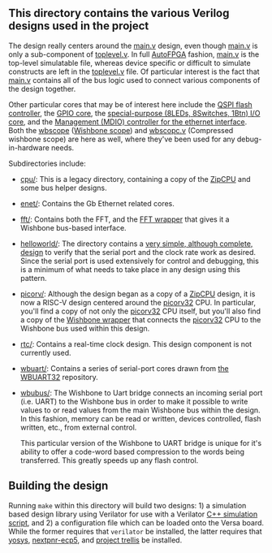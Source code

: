 ## This directory contains the various Verilog designs used in the project

The design really centers around the [main.v](main.v) design, even though
[main.v](main.v) is only a sub-component of [toplevel.v](toplevel.v).  In full
[AutoFPGA](https://github.com/ZipCPU/autofpga) fashion, [main.v](main.v) is the
top-level simulatable file, whereas device specific or difficult to simulate
constructs are left in the [toplevel.v](toplevel.v) file.  Of particular
interest is the fact that [main.v](main.v) contains all of the bus logic used
to connect various components of the design together.

Other particular cores that may be of interest here include the [QSPI flash
controller](qflexpress.v), the [GPIO core](wbgpio.v), the [special-purpose
(8LEDs, 8Switches, 1Btn) I/O core](spio.v), and the [Management (MDIO)
controller for the ethernet interface](enetcontrol.v).  Both the
[wbscope](wbscope.v) ([Wishbone scope](https://github.com/ZipCPU/wbscope)) and
[wbscopc.v](wbscopc.v) (Compressed wishbone scope) are here as well, where
they've been used for any debug-in-hardware needs.

Subdirectories include:
- [cpu/](cpu): This is a legacy directory, containing a copy of the
  [ZipCPU](https://github.com/ZipCPU/zipcpu) and some bus helper designs.
- [enet/](enet/): Contains the Gb Ethernet related cores.
- [fft/](fft/): Contains both the FFT, and the [FFT wrapper](fft/wbfft.v) that
  gives it a Wishbone bus-based interface.
- [helloworld/](helloworld/): The directory contains a [very simple, although
  complete, design](helloworld/speechfifo.v) to verify that the serial port
  and the clock rate work as desired.  Since the serial port is used extensively
  for control and debugging, this is a minimum of what needs to take place in
  any design using this pattern.

- [picorv/](picorv/): Although the design began as a copy of a
  [ZipCPU](https://github.com/ZipCPU/zipcpu) design, it is now a RISC-V design
  centered around the [picorv32](picorv/) CPU.  In particular, you'll find a
  copy of not only  the [picorv32](picorv/picorv32.v) CPU itself, but you'll
  also find a copy of the [Wishbone wrapper](picorv/wb_picorv32.v) that connects
  the [picorv32](picorv/) CPU to the Wishbone bus used within this design.

- [rtc/](rtc/): Contains a real-time clock design.  This design component is
  not currently used.
- [wbuart/](wbuart/): Contains a series of serial-port cores drawn from [the
  WBUART32](https://github.com/ZipCPU/wbuart32) repository.

- [wbubus/](wbubus/): The Wishbone to Uart bridge connects an incoming serial
  port (i.e. UART) to the Wishbone bus in order to make it possible to write
  values to or read values from the main Wishbone bus within the design.  In
  this fashion, memory can be read or written, devices controlled, flash
  written, etc., from external control.

  This particular version of the Wishbone to UART bridge is unique for it's
  ability to offer a code-word based compression to the words being transferred.
  This greatly speeds up any flash control.

## Building the design

Running `make` within this directory will build two designs: 1) a simulation based design library using Verilator for use with a Verilator [C++ simulation script](../sim/verilated/automaster_tb.cpp), and 2) a configuration file which can be loaded onto the Versa board.  While the former requires that `verilator` be installed, the latter requires that [yosys](https://github.com/YosysHQ/yosys), [nextpnr-ecp5](https://github.com/YosysHQ/nextpnr), and [project trellis](https://github.com/SymbiFlow/prjtrellis) be installed.
